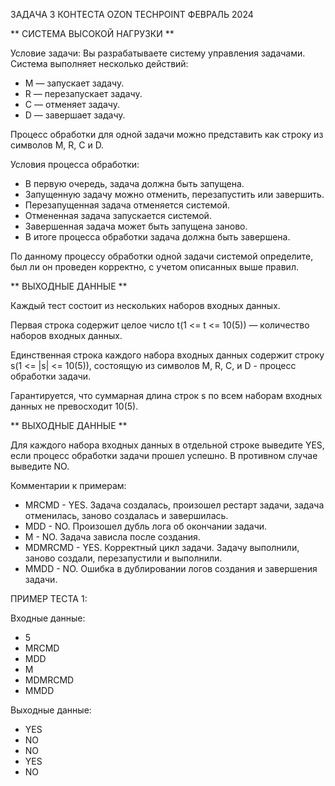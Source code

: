 ЗАДАЧА 3 КОНТЕСТА OZON TECHPOINT ФЕВРАЛЬ 2024

** СИСТЕМА ВЫСОКОЙ НАГРУЗКИ **

Условие задачи:
Вы разрабатываете систему управления задачами. Система выполняет несколько действий:

* M — запускает задачу.
* R — перезапускает задачу.
* C — отменяет задачу.
* D — завершает задачу.

Процесс обработки для одной задачи можно представить как строку из символов M, R, C и D.

Условия процесса обработки:

* В первую очередь, задача должна быть запущена.
* Запущенную задачу можно отменить, перезапустить или завершить.
* Перезапущенная задача отменяется системой.
* Отмененная задача запускается системой.
* Завершенная задача может быть запущена заново.
* В итоге процесса обработки задача должна быть завершена.

По данному процессу обработки одной задачи системой определите, был ли он проведен корректно, с учетом описанных выше правил.


** ВЫХОДНЫЕ ДАННЫЕ **

Каждый тест состоит из нескольких наборов входных данных.

Первая строка содержит целое число t(1 <= t <= 10(5)) — количество наборов входных данных.

Единственная строка каждого набора входных данных содержит строку s(1 <= |s| <= 10(5)), состоящую из символов M, R, C, и D - процесс обработки задачи.

Гарантируется, что суммарная длина строк s по всем наборам входных данных не превосходит 10(5).


** ВЫХОДНЫЕ ДАННЫЕ **

Для каждого набора входных данных в отдельной строке выведите YES, если процесс обработки задачи прошел успешно. В противном случае выведите NO.

Комментарии к примерам:

*  MRCMD - YES. Задача создалась, произошел рестарт задачи, задача отменилась, заново создалась и завершилась.
*  MDD - NO. Произошел дубль лога об окончании задачи.
*  M - NO. Задача зависла после создания.
*  MDMRCMD - YES. Корректный цикл задачи. Задачу выполнили, заново создали, перезапустили и выполнили.
*  MMDD - NO. Ошибка в дублировании логов создания и завершения задачи.


ПРИМЕР ТЕСТА 1:

Входные данные:
* 5
* MRCMD
* MDD
* M
* MDMRCMD
* MMDD

Выходные данные:
* YES
* NO
* NO
* YES
* NO
